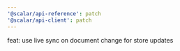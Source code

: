 ```yaml
---
'@scalar/api-reference': patch
'@scalar/api-client': patch
---
```


feat: use live sync on document change for store updates
